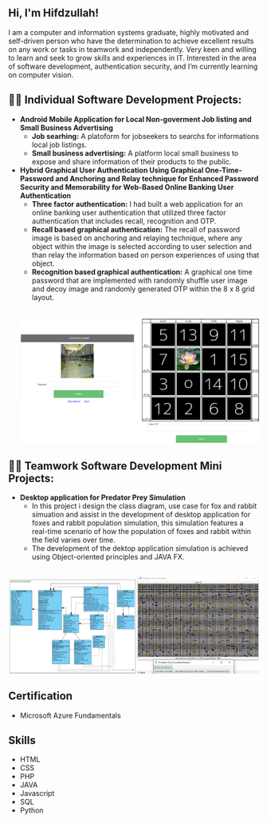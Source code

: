 
<h2>Hi, I'm Hifdzullah!</h2>

I am  a computer and information systems graduate, highly motivated and self-driven person who have the determination to achieve excellent results on any work or tasks in teamwork and independently. Very keen and willing to learn and seek to grow skills and experiences in IT. Interested in the area of software development, authentication security, and I’m currently learning on computer vision.

<h2>👨‍💻 Individual Software Development Projects:</h2>

- <b>Android Mobile Application for Local Non-goverment Job listing and Small Business Advertising</b>
  - <strong>Job searhing:</strong> A platoform for jobseekers to searchs for informations local job listings.
  - <strong>Small business advertising:</strong> A platform local small business to expose and share information of their products to the public. 
- <b>Hybrid Graphical User Authentication Using Graphical One-Time-Password and Anchoring and Relay technique for Enhanced Password Security and Memorability for Web-Based Online Banking User Authentication</b>
  - <strong>Three factor authentication:</strong> I had built a web application for an online banking user authentication that utilized three factor authentication that includes recall, recognition and OTP.
  - <strong>Recall based graphical authentication:</strong> The recall of password image is based on anchoring and relaying technique, where any object within the image is selected according to user selection and than relay the information based on person experiences of using that object.
  - <strong>Recognition based graphical authentication:</strong> A graphical one time password that are implemented with randomly shuffle user image and decoy image and randomly generated OTP within the 8 x 8 grid layout.
  <br>
  <br>
   <img src ="img/GOTP_.png"/>
 
   
   
<h2>👨‍💻 Teamwork Software Development Mini Projects:</h2>

- <b>Desktop application for Predator Prey Simulation</b>
  - In this project i design the class diagram, use case for fox and rabbit simuation and assist in the development of desktop application for foxes and rabbit population simulation, this simulation features a real-time scenario of how the population of foxes and rabbit within the field varies over time. 
  - The development of the dektop application simulation is achieved using Object-oriented principles and JAVA FX.
 <br>
     <img src ="img/Predator_prey.png"/>
   
   

<h2>Certification</h2>

- Microsoft Azure Fundamentals


<h2>Skills</h2>

- HTML
- CSS
- PHP
- JAVA
- Javascript
- SQL
- Python

<!--
**joshmadakor1/joshmadakor1** is a ✨ _special_ ✨ repository because its `README.md` (this file) appears on your GitHub profile.

Here are some ideas to get you started:

- 🔭 I’m currently working on ...
- 🌱 I’m currently learning ...
- 👯 I’m looking to collaborate on ...
- 🤔 I’m looking for help with ...
- 💬 Ask me about ...
- 📫 How to reach me: ...
- 😄 Pronouns: ...
- ⚡ Fun fact: ...
-->
